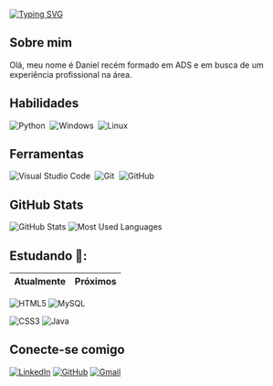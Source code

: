 [![Typing SVG](https://readme-typing-svg.herokuapp.com/?color=87CEFA&size=35&center=true&vCenter=true&width=1000&lines=Daniel+J.+R.+dos+S.+Filho;Desenvolvedor+de+Software;Bem+vindo+ao+meu+perfil+do+GitHub+:%29)](https://git.io/typing-svg)

## Sobre mim

Olá, meu nome é Daniel recém formado em ADS e em busca de um experiência profissional na área.

## Habilidades

![Python](https://img.shields.io/badge/Python-000?style=for-the-badge&logo=python)&nbsp;
![Windows](https://img.shields.io/badge/-Windows-000?style=for-the-badge&logo=windows&labelColor=0D1117)&nbsp;
![Linux](https://img.shields.io/badge/Linux-000?style=for-the-badge&logo=linux&logoColor=FCC624)

## Ferramentas

![Visual Studio Code](https://img.shields.io/badge/-Visual%20Studio%20Code-000?style=for-the-badge&logo=visual-studio-code&logoColor=007ACC&labelColor=0D1117)&nbsp;
![Git](https://img.shields.io/badge/-Git-000?style=for-the-badge&logo=git&labelColor=0D1117)&nbsp;
![GitHub](https://img.shields.io/badge/-GitHub-000?style=for-the-badge&logo=github&labelColor=0D1117)&nbsp;

## GitHub Stats

![GitHub Stats](https://github-readme-stats.vercel.app/api?username=Daniel-Filho370&theme=transparent&bg_color=000&border_color=40A5DC&show_icons=true&icon_color=50A5DC&title_color=FF0000&hide_title=true&text_color=DCDCDC)
![Most Used Languages](https://github-readme-stats-git-masterrstaa-rickstaa.vercel.app/api/top-langs/?username=Daniel-Filho370&bg_color=000&border_color=30A3DC&title_color=FF0000&text_color=DCDCDC)

## Estudando 📘:

Atualmente | Próximos |
-----------|-------

![HTML5](https://img.shields.io/badge/HTML5-000?style=for-the-badge&logo=html5) 
![MySQL](https://img.shields.io/badge/MySQL-00000F?style=for-the-badge&logo=mysql&logoColor=white)

![CSS3](https://img.shields.io/badge/CSS3-000?style=for-the-badge&logo=css3&logoColor=264CE4)
![Java](https://img.shields.io/badge/java-000?style=for-the-badge&logo=openjdk&logoColor=white)

## Conecte-se comigo
[![LinkedIn](https://img.shields.io/badge/LinkedIn-000?style=for-the-badge&logo=linkedin&logoColor=0E76A8)](https://www.linkedin.com/in/daniel-j-r-dos-s-filho-b3a0b8214/)
[![GitHub](https://img.shields.io/badge/GitHbt-000?style=for-the-badge&logo=github&logoColor=white)](https://github.com/Daniel-Filho370)
[![Gmail](https://img.shields.io/badge/Gmail-000?style=for-the-badge&logo=gmail&logoColor=red)](mailto:danielfilho8906@gmail.com)
